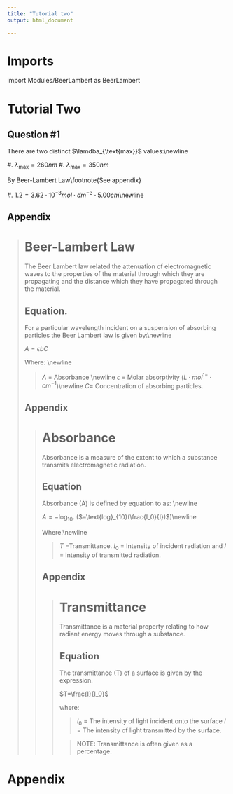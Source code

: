 ```yaml
---
title: "Tutorial two"
output: html_document

---
```


# Imports

import Modules/BeerLambert as BeerLambert

# Tutorial Two

## Question #1

There are two distinct $\lamdba_{\text{max}}$ values:\newline 

 #. $\lambda_\text{max}=260nm$
 #. $\lambda_\text{max}=350nm$

By Beer-Lambert Law\footnote{See appendix} 

 #. $1.2=3.62\cdot 10^{-3}mol\cdot dm^{-3}\cdot 5.00cm$\newline 


## Appendix

># Beer-Lambert Law
>The Beer Lambert law related the attenuation of electromagnetic waves to the properties of the material through which they are propagating and the distance which they have propagated through the material. 
>
>## Equation.
>For a particular wavelength incident on a suspension of absorbing particles the Beer Lambert law is given by:\newline 
>
>$A=\epsilon bC$
>
>Where: \newline 
>> $A$ = Absorbance \newline 
>> $\epsilon$ = Molar absorptivity ($L\cdot mol^{1-}\cdot cm^{-1}$)\newline 
>> $C$= Concentration of absorbing particles. 
>
>## Appendix
>
> ># Absorbance
>>Absorbance is a measure of the extent to which a substance transmits electromagnetic radiation. 
>>
> >## Equation
>>Absorbance (A) is defined by equation to as: \newline 
>>
>>$A=-\text{log}_{10}$. ($=\text{log}_{10}(\frac{I_0}{I})$)\newline 
>>
>>Where:\newline 
>>> $T$ =Transmittance. 
>>> $I_0$ = Intensity of incident radiation and 
>>> $I$ = Intensity of transmitted radiation. 
>>
> >## Appendix
>>
> > ># Transmittance
>>>Transmittance is a material property relating to how radiant energy moves through a substance. 
>>>
> > >## Equation
>>>The transmittance (T) of a surface is given by the expression. 
>>>
>>>$T=\frac{I}{I_0}$ 
>>>
>>>where: 
>>>>$I_0$ = The intensity of light incident onto the surface
>>>> $I$ = The intensity of light transmitted by the surface.
>>>
>>>> NOTE: Transmittance is often given as a percentage.
>>>
>





# Appendix

